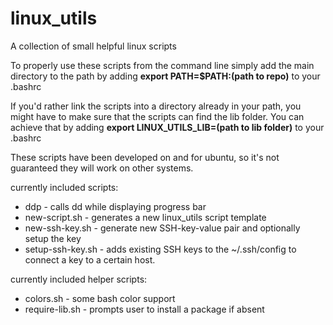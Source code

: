 linux_utils
===========

A collection of small helpful linux scripts

To properly use these scripts from the command line simply add the main directory to the path by adding <b>export PATH=$PATH:(path to repo)</b> to your .bashrc

If you'd rather link the scripts into a directory already in your path, you might have to make sure that the scripts can find the lib folder. You can achieve that by adding <b>export LINUX_UTILS_LIB=(path to lib folder)</b> to your .bashrc

These scripts have been developed on and for ubuntu, so it's not guaranteed they will work on other systems.

currently included scripts:
* ddp - calls dd while displaying progress bar
* new-script.sh - generates a new linux_utils script template
* new-ssh-key.sh - generate new SSH-key-value pair and optionally setup the key
* setup-ssh-key.sh - adds existing SSH keys to the ~/.ssh/config to connect a key to a certain host.


currently included helper scripts:
* colors.sh - some bash color support
* require-lib.sh - prompts user to install a package if absent
